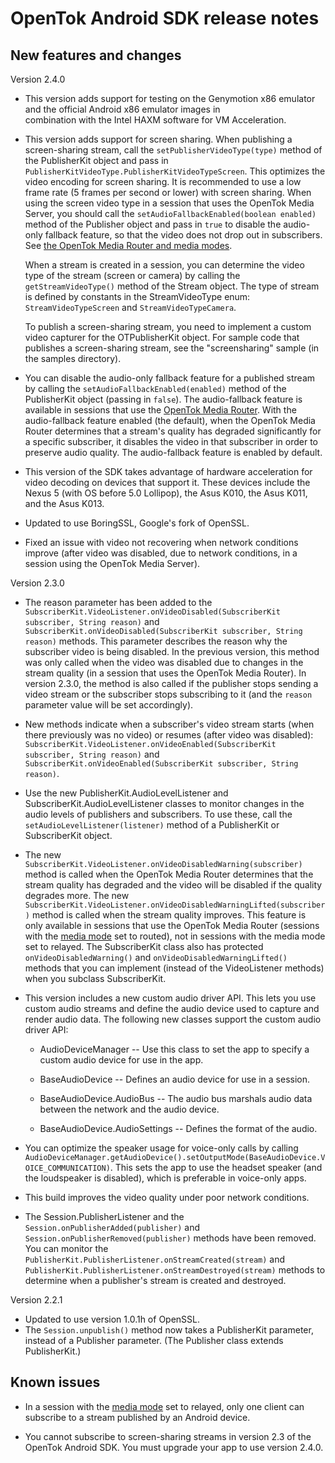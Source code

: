 OpenTok Android SDK release notes
=================================

New features and changes
------------------------

Version 2.4.0

* This version adds support for testing on the Genymotion x86 emulator and the official Android x86 emulator images in    
  combination with the Intel HAXM software for VM Acceleration.

* This version adds support for screen sharing. When publishing a screen-sharing stream,
  call the `setPublisherVideoType(type)` method of the PublisherKit object and pass in
  `PublisherKitVideoType.PublisherKitVideoTypeScreen`. This optimizes the video encoding
  for screen sharing. It is recommended to use a low frame rate (5 frames per second or lower)
  with screen sharing. 	When using the
  screen video type in a session that uses the OpenTok Media Server, you should
  call the `setAudioFallbackEnabled(boolean enabled)` method of the Publisher object and
  pass in <code>true</code> to disable the audio-only fallback feature, so that the
  video does not drop out in subscribers. See [the OpenTok Media Router and media
  modes](http://tokbox.com/opentok/tutorials/create-session/#media-mode).

  When a stream is created in a session, you can determine the video type of the stream
  (screen or camera) by calling the `getStreamVideoType()` method of the Stream object.
  The type of stream is defined by constants in the StreamVideoType enum: `StreamVideoTypeScreen`
  and `StreamVideoTypeCamera`.

  To publish a screen-sharing stream, you need to implement a custom video capturer for the
  OTPublisherKit object. For sample code that publishes a screen-sharing stream, see the
  "screensharing" sample (in the samples directory).

* You can disable the audio-only fallback feature for a published stream by calling the
  `setAudioFallbackEnabled(enabled)` method of the PublisherKit object (passing in `false`).
  The audio-fallback feature is available in sessions that use the [OpenTok Media
  Router](http://tokbox.com/opentok/tutorials/create-session/#media-mode). With the audio-fallback
  feature enabled (the default), when the OpenTok Media Router determines that a stream's quality
  has degraded significantly for a specific subscriber, it disables the video in that subscriber
  in order to preserve audio quality. The audio-fallback feature is enabled by default.

* This version of the SDK takes advantage of hardware acceleration for video decoding on devices
  that support it. These devices include the Nexus 5 (with OS before 5.0 Lollipop), the Asus K010,
  the Asus K011, and the Asus K013.

* Updated to use BoringSSL, Google's fork of OpenSSL.

* Fixed an issue with video not recovering when network conditions improve (after video was
  disabled, due to network conditions, in a session using the OpenTok Media Server).

Version 2.3.0

* The reason parameter has been added to the
  `SubscriberKit.VideoListener.onVideoDisabled(SubscriberKit subscriber, String reason)`
  and `SubscriberKit.onVideoDisabled(SubscriberKit subscriber, String reason)`
  methods. This parameter describes the reason why the subscriber video is being
  disabled. In the previous version, this method was only called when the video
  was disabled due to changes in the stream quality (in a session that uses the
  OpenTok Media Router). In version 2.3.0, the method is also called if the
  publisher stops sending a video stream or the subscriber stops subscribing to
  it (and the `reason` parameter value will be set accordingly).

* New methods indicate when a subscriber's video stream starts (when there
  previously was no video) or resumes (after video was disabled):
  `SubscriberKit.VideoListener.onVideoEnabled(SubscriberKit subscriber, String reason)`
  and `SubscriberKit.onVideoEnabled(SubscriberKit subscriber, String reason)`.

* Use the new PublisherKit.AudioLevelListener and SubscriberKit.AudioLevelListener
  classes to monitor changes in the audio levels of publishers and subscribers.
  To use these, call the `setAudioLevelListener(listener)` method of a PublisherKit
  or SubscriberKit object.

* The new `SubscriberKit.VideoListener.onVideoDisabledWarning(subscriber)` method
  is called when the OpenTok Media Router determines that the stream quality has
  degraded and the video will be disabled if the quality degrades more. The new
  `SubscriberKit.VideoListener.onVideoDisabledWarningLifted(subscriber)` method
  is called when the stream quality improves. This feature is only available in
  sessions that use the OpenTok Media Router (sessions with the
  [media mode](http://tokbox.com/opentok/tutorials/create-session/#media-mode)
  set to routed), not in sessions with the media mode set to relayed. The
  SubscriberKit class also has protected `onVideoDisabledWarning()` and
  `onVideoDisabledWarningLifted()` methods that you can implement (instead of
  the VideoListener methods) when you subclass SubscriberKit.

* This version includes a new custom audio driver API. This lets you use
  custom audio streams and define the audio device used to capture and render
  audio data. The following new classes support the custom audio driver API:

  * AudioDeviceManager -- Use this class to set the app to specify a custom
  audio device for use in the app.

  * BaseAudioDevice -- Defines an audio device for use in a session.

  * BaseAudioDevice.AudioBus -- The audio bus marshals audio data between the network and
  the audio device.

  * BaseAudioDevice.AudioSettings -- Defines the format of the audio.

* You can optimize the speaker usage for voice-only calls by calling
  `AudioDeviceManager.getAudioDevice().setOutputMode(BaseAudioDevice.VOICE_COMMUNICATION)`.
  This sets the app to use the headset speaker (and the loudspeaker is disabled), which is
  preferable in voice-only apps.

* This build improves the video quality under poor network conditions.

* The Session.PublisherListener and the `Session.onPublisherAdded(publisher)`
  and `Session.onPublisherRemoved(publisher)` methods have been removed. You
  can monitor the `PublisherKit.PublisherListener.onStreamCreated(stream)` and
  `PublisherKit.PublisherListener.onStreamDestroyed(stream)` methods to determine
  when a publisher's stream is created and destroyed.


Version 2.2.1

* Updated to use version 1.0.1h of OpenSSL.
* The `Session.unpublish()` method now takes a PublisherKit parameter, instead of a Publisher
  parameter. (The Publisher class extends PublisherKit.)

Known issues
------------

* In a session with the [media mode](http://tokbox.com/opentok/tutorials/create-session/#media-mode)
  set to relayed, only one client can subscribe to a stream published by an Android device.

* You cannot subscribe to screen-sharing streams in version 2.3 of the OpenTok Android SDK.
  You must upgrade your app to use version 2.4.0.
